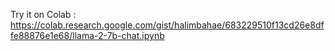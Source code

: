
Try it on Colab :
https://colab.research.google.com/gist/halimbahae/683229510f13cd26e8dffe88876e1e68/llama-2-7b-chat.ipynb
